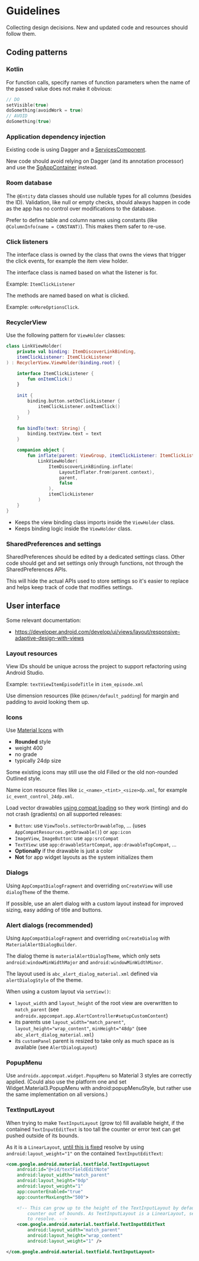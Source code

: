 # Guidelines

Collecting design decisions. New and updated code and resources should follow them.

## Coding patterns

### Kotlin

For function calls, specify names of function parameters when the name of the passed value does not
make it obvious:

```kotlin
// DO
setVisible(true)
doSomething(avoidWork = true)
// AVOID
doSomething(true)
```

### Application dependency injection

Existing code is using Dagger and a [ServicesComponent](/app/src/main/java/com/battlelancer/seriesguide/modules/ServicesComponent.kt).

New code should avoid relying on Dagger (and its annotation processor) and use the 
[SgAppContainer](/app/src/main/java/com/battlelancer/seriesguide/SgAppContainer.kt) instead.

### Room database

The `@Entity` data classes should use nullable types for all columns (besides the ID). Validation,
like null or empty checks, should always happen in code as the app has no control over modifications
to the database.

Prefer to define table and column names using constants (like `@ColumnInfo(name = CONSTANT)`). 
This makes them safer to re-use.

### Click listeners

The interface class is owned by the class that owns the views that trigger the click events, for
example the item view holder.

The interface class is named based on what the listener is for.

Example: `ItemClickListener`

The methods are named based on what is clicked.

Example: `onMoreOptionsClick`.

### RecyclerView

Use the following pattern for `ViewHolder` classes:

```kotlin
class LinkViewHolder(
    private val binding: ItemDiscoverLinkBinding,
    itemClickListener: ItemClickListener
) : RecyclerView.ViewHolder(binding.root) {

    interface ItemClickListener {
        fun onItemClick()
    }
    
    init {
        binding.button.setOnClickListener {
            itemClickListener.onItemClick()
        }
    }

    fun bindTo(text: String) {
        binding.textView.text = text
    }

    companion object {
        fun inflate(parent: ViewGroup, itemClickListener: ItemClickListener) =
            LinkViewHolder(
                ItemDiscoverLinkBinding.inflate(
                    LayoutInflater.from(parent.context),
                    parent,
                    false
                ),
                itemClickListener
            )
    }
}
```

- Keeps the view binding class imports inside the `ViewHolder` class.
- Keeps binding logic inside the `ViewHolder` class.

### SharedPreferences and settings

SharedPreferences should be edited by a dedicated settings class. Other code should get and set 
settings only through functions, not through the SharedPreferences APIs.

This will hide the actual APIs used to store settings so it's easier to replace and helps keep track
of code that modifies settings.

## User interface

Some relevant documentation:

- https://developer.android.com/develop/ui/views/layout/responsive-adaptive-design-with-views

### Layout resources

View IDs should be unique across the project to support refactoring using Android Studio.

Example: `textViewItemEpisodeTitle` in `item_episode.xml`

Use dimension resources (like `@dimen/default_padding`) for margin and padding to avoid looking them up.

### Icons

Use [Material Icons](https://fonts.google.com/icons) with

- **Rounded** style
- weight 400
- no grade
- typically 24dp size

Some existing icons may still use the old Filled or the old non-rounded Outlined style.

Name icon resource files like `ic_<name>_<tint>_<size>dp.xml`,
for example `ic_event_control_24dp.xml`.

Load vector drawables [using compat loading](https://medium.com/androiddevelopers/using-vector-assets-in-android-apps-4318fd662eb9)
so they work (tinting) and do not crash (gradients) on all supported releases:

- `Button`: use `ViewTools.setVectorDrawableTop`, ... (uses `AppCompatResources.getDrawable()`) or
  `app:icon`
- `ImageView`, `ImageButton`: use `app:srcCompat`
- `TextView`: use `app:drawableStartCompat`, `app:drawableTopCompat`, ...
- **Optionally** if the drawable is just a color
- **Not** for app widget layouts as the system initializes them

### Dialogs

Using `AppCompatDialogFragment` and overriding `onCreateView` will use `dialogTheme` of the theme.

If possible, use an alert dialog with a custom layout instead for improved sizing, easy adding of title and buttons.

### Alert dialogs (recommended)

Using `AppCompatDialogFragment` and overriding `onCreateDialog` with `MaterialAlertDialogBuilder`.

The dialog theme is `materialAlertDialogTheme`, which only sets `android:windowMinWidthMajor` and `android:windowMinWidthMinor`.

The layout used is `abc_alert_dialog_material.xml` defined via `alertDialogStyle` of the theme.

When using a custom layout via `setView()`:

- `layout_width` and `layout_height` of the root view are overwritten to `match_parent` (see `androidx.appcompat.app.AlertController#setupCustomContent`)
- its parents use `layout_width="match_parent"`, `layout_height="wrap_content"`, `minHeight="48dp"` (see `abc_alert_dialog_material.xml`)
- its `customPanel` parent is resized to take only as much space as is available (see `AlertDialogLayout`)

### PopupMenu

Use `androidx.appcompat.widget.PopupMenu` so Material 3 styles are correctly applied.
(Could also use the platform one and set Widget.Material3.PopupMenu with android:popupMenuStyle,
but rather use the same implementation on all versions.)

### TextInputLayout

When trying to make `TextInputLayout` (grow to) fill available height, if the contained `TextInputEditText` is too tall the counter or error text can get pushed outside of its bounds.

As it is a `LinearLayout`, [until this is fixed](https://github.com/material-components/material-components-android/issues/1435) resolve by using `android:layout_weight="1"` on the contained `TextInputEditText`:

```xml
<com.google.android.material.textfield.TextInputLayout
    android:id="@+id/textFieldEditNote"
    android:layout_width="match_parent"
    android:layout_height="0dp"
    android:layout_weight="1"
    app:counterEnabled="true"
    app:counterMaxLength="500">

    <!-- This can grow up to the height of the TextInputLayout by default and will push the
        counter out of bounds. As TextInputLayout is a LinearLayout, set layout_weight="1"
        to resolve. -->
    <com.google.android.material.textfield.TextInputEditText
        android:layout_width="match_parent"
        android:layout_height="wrap_content"
        android:layout_weight="1" />

</com.google.android.material.textfield.TextInputLayout>
```
